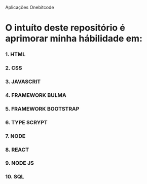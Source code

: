 Aplicações Onebitcode

# O intuíto deste repositório é aprimorar minha hábilidade em:
### 1. HTML 
### 2. CSS
### 3. JAVASCRIT
### 4. FRAMEWORK BULMA
### 5. FRAMEWORK BOOTSTRAP
### 6. TYPE SCRYPT
### 7. NODE
### 8. REACT
### 9. NODE JS
### 10. SQL
